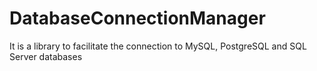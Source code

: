 # DatabaseConnectionManager
It is a library to facilitate the connection to MySQL, PostgreSQL and SQL Server databases
